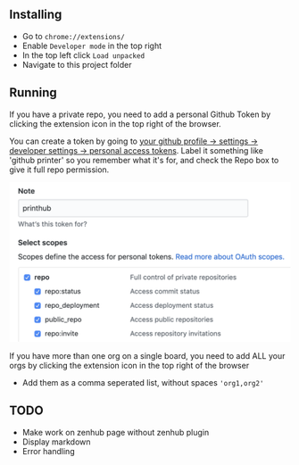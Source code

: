 ## Installing

- Go to `chrome://extensions/`
- Enable `Developer mode` in the top right
- In the top left click `Load unpacked`
- Navigate to this project folder
  

## Running
If you have a private repo, you need to add a personal Github Token by clicking the extension icon in the top right of the browser.

You can create a token by going to [your github profile -> settings -> developer settings -> personal access tokens](https://github.com/settings/tokens). Label it something like 'github printer' so you remember what it's for, and check the Repo box to give it full repo permission.

![](./token-example.png)

If you have more than one org on a single board, you need to add ALL your orgs by clicking the extension icon in the top right of the browser
 - Add them as a comma seperated list, without spaces `'org1,org2'` 

## TODO

- Make work on zenhub page without zenhub plugin
- Display markdown
- Error handling